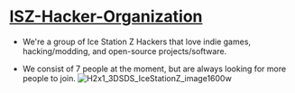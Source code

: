 # [ISZ-Hacker-Organization](https://github.com/ISZ-Hacker-Organization)
- We're a group of Ice Station Z Hackers that love indie games, hacking/modding, and open-source projects/software.
 
  
- We consist of 7 people at the moment, but are always looking for more people to join.
![H2x1_3DSDS_IceStationZ_image1600w](https://user-images.githubusercontent.com/114985285/226838417-ec648e20-dd45-40b3-a10d-66a7e4af794d.jpg)
